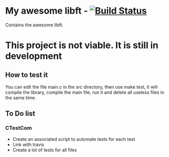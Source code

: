 # My awesome libft - [![Build Status](https://travis-ci.org/FauconFan/my_awesome_libft.svg?branch=master)](https://travis-ci.org/FauconFan/my_awesome_libft)

Contains the awesome libft.

# This project is not viable. It is still in development

## How to test it

You can edit the file main.c in the src directory,
then use make test, it will compile the library, compile the main file, run it and delete all useless files in the same time.

## To Do list

### CTestCom
 - Create an associated script to automate tests for each test
 - Link with travis
 - Create a lot of tests for all files
